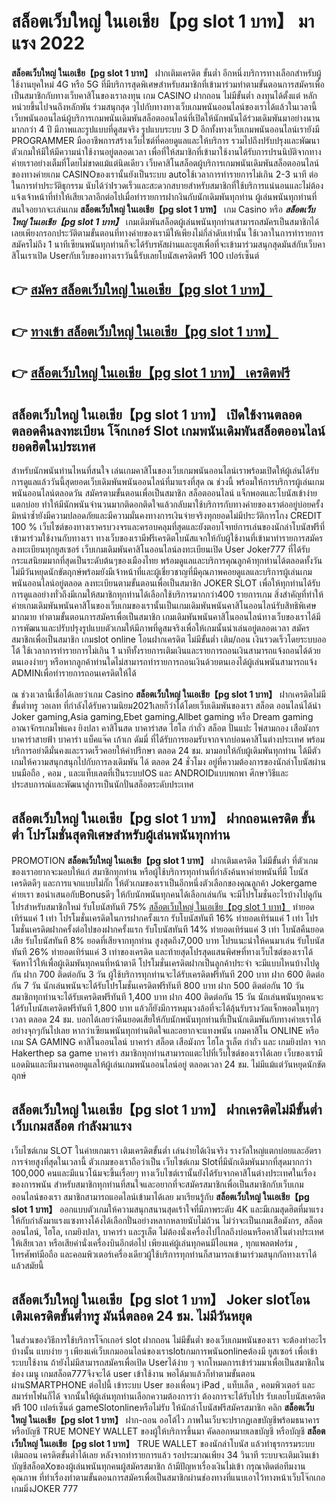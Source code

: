 # สล็อตเว็บใหญ่ ในเอเชีย【pg slot 1 บาท】  มาแรง 2022

**สล็อตเว็บใหญ่ ในเอเชีย【pg slot 1 บาท】** ฝากเติมเครดิต ขั้นต่ำ  อีกหนึ่งบริการทางเลือกสำหรับผู้ใช้งานยุคใหม่ 4G หรือ 5G ที่มีบริการสุดพิเศษสำหรับสมาชิกที่เข้ามาร่วมทำตามขั้นตอนการสมัครเพื่อเป็นสมาชิกกับทางเว็บคาสิโนของเราลงทุน เกม CASINO  ฝากถอน ไม่มีขั้นต่ำ ลงทุนได้ตั้งแต่ หลักหน่วยขึ้นไปจนถึงหลักพัน ร่วมสนุกสุด ๆไปกับทางทางเว็บเกมพนันออนไลน์ของเราได้แล้วในเวลานี้เว็บพนันออนไลน์ผู้บริการเกมพนันเดิมพันสล็อตออนไลน์ที่เปิดให้นักพนันได้ร่วมเดิมพันมาอย่างนานมากกว่า 4 ปี มีภาพและรูปแบบที่ดูสมจริง รูปแบบระบบ 3 D
อีกทั้งทางเว็บเกมพนันออนไลน์เรายังมี  PROGRAMMER มืออาชีพการสร้างเว็บไซต์ที่คอยดูแลและให้บริการ  รวมไปถึงปรับปรุงและพัฒนาตัวเกมให้มีให้มีความน่าใช้งานอยู่ตลอดเวลา เพื่อที่ให้สมาชิกที่เข้ามาใช้งานได้รับการปรนนิบัติจากทางค่ายเราอย่างเต็มที่โดยไม่ขาดแม้แต่นิดเดียว เว็บคาสิโนสล็อตผู้บริการเกมพนันเดิมพันสล็อตออนไลน์ของทางค่ายเกม CASINOของเรานั้นยังเป็นระบบ autoใช้เวลาการทำรายการไม่เกิน 2-3 นาที ต่อในการทำประวัติธุกรรม นับได้ว่าIรวดเร็วและสะดวกสบายสำหรับสมาชิกที่ใช้บริการแน่นอนและไม่ต้องแจ้งเจ้าหน้าที่ทำให้เสียเวลาอีกต่อไปเมื่อทำรายการฝากงินกับนักเดิมพันทุกท่าน
ผู้เล่นพนันทุกท่านที่สนใจอยากจะเล่นเกม **สล็อตเว็บใหญ่ ในเอเชีย【pg slot 1 บาท】** เกม Casino  หรือ ***สล็อตเว็บใหญ่ ในเอเชีย【pg slot 1 บาท】*** เกมเดิมพันสล็อตผู้เล่นพนันทุกท่านสามารถสมัครเป็นสมาชิกได้เลยเพียงกรอกประวัติตามขั้นตอนที่ทางค่ายของเรามีให้เพียงไม่กี่ลำดับเท่านั้น ใช้เวลาในการทำรายการสมัครไม่ถึง 1 นาทีเซียนพนันทุกท่านก็จะได้รับรหัสผ่านและยูสเพื่อที่จะเข้ามาร่วมสนุกสุดมันส์กับเว็บคาสิโนเราเปิด Userกับเว็บของทางเราวันนี้รับเลยโบนัสเครดิตฟรี 100 เปอร์เซ็นต์

## 👉 [สมัคร สล็อตเว็บใหญ่ ในเอเชีย【pg slot 1 บาท】](https://archa888.com/)
## 👉 [ทางเข้า สล็อตเว็บใหญ่ ในเอเชีย【pg slot 1 บาท】](https://archa888.com/)
## 👉 [สล็อตเว็บใหญ่ ในเอเชีย【pg slot 1 บาท】 เครดิตฟรี](https://archa888.com/)

## สล็อตเว็บใหญ่ ในเอเชีย【pg slot 1 บาท】 เปิดใช้งานตลอด ตลอดคืนลงทะเบียน โจ๊กเกอร์ Slot เกมพนันเดิมพันสล็อตออนไลน์ยอดฮิตในประเทศ

สำหรับนักพนันท่านไหนที่สนใจ เล่นเกมคาสิโนของเว็บเกมพนันออนไลน์เราพร้อมเปิดให้ผู้เล่นได้รับการดูแลแล้ววันนี้สุดยอดเว็บเดิมพันพนันออนไลน์ที่มาแรงที่สุด ณ ช่วงนี้ พร้อมให้การบริการผู้เล่นเกมพนันออนไลน์ตลอดวัน สมัครตามขั้นตอนเพื่อเป็นสมาชิก สล็อตออนไลน์ แจ็กพอตและโบนัสเข้าง่ายแตกบ่อย ทำให้มีนักพนันจำนวนมากติดอกติดใจแล้วกลับมาใช้บริการกับทางค่ายของเราต่ออยู่บ่อยครั้ง มิหนำซ้ำยังมีความปลอดภัยและมีความมั่นคงทางการเงินจ่ายจริงทุกยอดไม่มีประวัติการโกง CREDIT 100 % เว็บไซต์ของทางเราครบวงจรและครอบคลุมที่สุดและยังตอบโจทย์การเล่นของนักล่าโบนัสฟรีที่เข้ามาร่วมใช้งานกับทางเรา
ทางเว็บของเรามีฟรีเครดิตโบนัสแจกให้กับผู้ใช้งานที่เข้ามาทำรายการสมัครลงทะเบียนทุกยูสเซอร์ เว็บเกมเดิมพันคาสิโนออนไลน์ลงทะเบียนเปิด User Joker777 ที่ได้รับกระแสนิยมมากที่สุดเป็นระดับต้นๆของเมืองไทย พร้อมดูแลและบริการคุณลูกค้าทุกท่านได้ตลอดทั้งวัน ไม่มีวันหยุดนักขัตฤกษ์พร้อมยังมีเจ้าหน้าที่และผู้เชี่ยวชาญที่มีคุณภาพคอยดูแลและบริการผู้เล่นเกมพนันออนไลน์อยู่ตลอด ลงทะเบียนตามขั้นตอนเพื่อเป็นสมาชิก JOKER SLOT เพื่อให้ทุกท่านได้รับการดูแลอย่างทั่วถึงมีเกมให้สมาชิกทุกท่านได้เลือกใช้บริการมากกว่า400 รายการเกม
สิ่งสำคัญที่ทำให้ค่ายเกมเดิมพันพนันคาสิโนของเว็บเกมของเรานั้นเป็นเกมเดิมพันพนันคาสิโนออนไลน์รับสิทธิพิเศษมากมาย ทำตามขั้นตอนการสมัครเพื่อเป็นสมาชิก  เกมเดิมพันพนันคาสิโนออนไลน์ทางเว็บของเราได้มีการพัฒนาและปรับปรุงรูปแบบตัวเกมให้มีภาพที่ดูสมจริงเพื่อให้เกมนั้นน่าเล่นอยู่ตลอดเวลา สมัครสมาชิกเพื่อเป็นสมาชิก เกมslot online โอนฝากเครดิต ไม่มีขั้นต่ำ เติม/ถอน เงินรวดเร็วโดยระบบออโต้ ใช้เวลาการทำรายการไม่เกิน 1 นาทีทั้งรายการเติมเงินและรายการถอนเงินสามารถแจ้งถอนได้ด้วยตนเองง่ายๆ หรือหากลูกค้าท่านใดไม่สามารถทำรายการถอนเงินด้วยตนเองได้ผู้เล่นพนันสามารถแจ้ง ADMINเพื่อทำรายการถอนเครดิตให้ได้

ณ ช่วงเวลานี้เชื่อได้เลยว่าเกม Casino **สล็อตเว็บใหญ่ ในเอเชีย【pg slot 1 บาท】** ฝากเครดิตไม่มีขั้นต่ำทรู วอเลท ที่กำลังได้รับความนิยม2021เลยก็ว่าได้โดยเว็บเดิมพันของเรา สล็อต ออนไลน์ได้นำ  Joker gaming,Asia gaming,Ebet gaming,Allbet gaming หรือ Dream gaming อาณาจักรเกมไพ่แคง  ยิงปลา คาสิโนสด บาคาร่าสด ไฮโล กำถั่ว สล็อต ปั่นแปะ ไพ่สามกอง เสือมังกร บาคาร่าสายฟ้า บาคาร่า แบ็คแจ๊ค เก้าเก ดัมมี่ ที่ได้รับการยอมรับจากจากบ่อนคาสิโนต่างประเทศ พร้อมบริการอย่าดีมั่นคงและรวดเร็วคอยให้คำปรึกษา ตลอด 24 ชม. มามอบให้กับผู้เดิมพันทุกท่าน ได้มีตัวเกมให้ความสนุกสนุกไปกับการลงเดิมพัน ได้ ตลอด 24 ชั่วโมง อยู่ที่ความต้องการของนักล่าโบนัสผ่านบนมือถือ , คอม , และแท็บเลตที่เป็นระบบIOS และ ANDROIDแบบพกพา ศึกษาวิธีและประสบการณ์และพัฒนาสู่การเป็นนักปั่นสล็อตระดับประเทศ

## สล็อตเว็บใหญ่ ในเอเชีย【pg slot 1 บาท】 ฝากถอนเครดิต ขั้นต่ำ โปรโมชั่นสุดพิเศษสำหรับผู้เล่นพนันทุกท่าน

 PROMOTION  **สล็อตเว็บใหญ่ ในเอเชีย【pg slot 1 บาท】** ฝากเติมเครดิต ไม่มีขั้นต่ำ ที่ตัวเกมของเราอยากจะมอบให้แก่  สมาชิกทุกท่าน หรือผู้ใช้บริการทุกท่านที่กำลังค้นหาค่ายพนันที่มี โบนัสเครดิตดีๆ และการแจกแบบไม่กั๊ก ให้ตัวเกมของเราเป็นอีกหนึ่งตัวเลือกของคุณลูกค้า Jokergame ค่ายเรา ขอนำเสนอกับBonusดีๆ ให้กับนักพนันทุกคนได้เลือกเล่นกัน จะมีโปรโมชั่นอะไรบ้างไปดูกัน
โปรสำหรับสมาชิกใหม่ รับโบนัสทันที 75% [สล็อตเว็บใหญ่ ในเอเชีย【pg slot 1 บาท】](https://archa888.com/) ทำยอดเทิร์นแค่ 1 เท่า
โปรโมชั่นเครดิตในการฝากครั้งแรก รับโบนัสทันที 16% ทำยอดเทิร์นแค่ 1 เท่า
โปรโมชั่นเครดิตฝากครั้งต่อไปของฝากครั้งแรก รับโบนัสทันที 14% ทำยอดเทิร์นแค่ 3 เท่า
โบนัสคืนยอดเสีย รับโบนัสทันที 8% ยอดที่เสียจากทุกท่าน สูงสุดถึง7,000 บาท
โปรแนะนำให้คนมาเล่น รับโบนัสทันที 26% ทำยอดเทิร์นแค่ 3 เท่าของเครดิต
และท้ายสุดโปรสุดแสนพิศษที่ทางเว็บไซต์ของเราได้จัดหาไว้ให้เพื่อผู้เดิมพันทุกคนที่หน้าตาดี โปรโมชั่นเครดิตฝากเป็นลูกค้าประจำ จะมีแบบไหนบ้างไปดูกัน
ฝาก 700 ติดต่อกัน 3 วัน ผู้ใช้บริการทุกท่านจะได้รับเครดิตฟรีทันที 200 บาท
ฝาก 600 ติดต่อกัน 7 วัน นักเล่นพนันจะได้รับโปรโมชั่นเครดิตฟรีทันที 800 บาท
ฝาก 500 ติดต่อกัน 10 วัน สมาชิกทุกท่านจะได้รับเครดิตฟรีทันที 1,400 บาท
ฝาก 400 ติดต่อกัน 15 วัน นักเล่นพนันทุกคนจะได้รับโบนัสเครดิตฟรีทันที 1,800 บาท
แล้วก็ยังมีการหมุนวงล้อที่จะได้ลุ้นรับรางวัลแจ็กพอตในทุกๆเวลา ตลอด 24 ชม. บอกได้เลยว่าคืนยอดเสียให้กับนักพนันทุกท่านที่เป็นนักเดิมพันกับทางค่ายเราได้อย่างจุกๆกันไปเลย หากว่าเซียนพนันทุกท่านติดใจและอยากจะแทงพนัน เกมคาสิโน ONLINE หรือเกม SA GAMING คาสิโนออนไลน์ บาคาร่า สล็อต เสือมังกร ไฮโล รูเล็ต กำถั่ว และ เกมยิงปลา จาก Hakerthep sa game บาคาร่า สมาชิกทุกท่านสามารถแตะไปที่เว็บไซต์ของเราได้เลย เว็บของเรามีแอดมินและทีมงานคอยดูแลให้ผู้เล่นเกมพนันออนไลน์อยู่ ตลอดเวลา 24 ชม. ไม่มีแม้แต่วันหยุดนักขัตฤกษ์

## สล็อตเว็บใหญ่ ในเอเชีย【pg slot 1 บาท】 ฝากเครดิตไม่มีขั้นต่ำ  เว็บเกมสล็อต กำลังมาแรง

เว็บไซต์เกม SLOT ในค่ายเกมเรา เติมเครดิตขั้นต่ำ เล่นง่ายได้เงินจริง รางวัลใหญ่แตกบ่อยและอัตราการจ่ายสูงที่สุดในเวลานี้ ตัวเกมของเราถือว่าเป็น เว็บไซต์เกม Slotที่มีนักเดิมพันมากที่สุดมากกว่า 100,000 คนและมีแนวโน้มจะขึ้นเรื่อยๆ ทางเว็บไซต์เรานั้นยังได้รับจากคาสิโนต่างประเทศในเรื่องของการพนัน สำหรับสมาชิกทุกท่านที่สนใจและอยากที่จะสมัครสมาชิกเพื่อเป็นสมาชิกกับเว็บเกมออนไลน์ของเรา สมาชิกสามารถแอดไลน์เข้ามาได้เลย
	มาเรียนรู้กับ **สล็อตเว็บใหญ่ ในเอเชีย【pg slot 1 บาท】** ออกแบบตัวเกมให้ความสนุกสนานสุดเร้าใจที่มีภาพระดับ 4K และมีเกมสุดฮิตที่มาแรงให้กับกำลังมาแรงแซงทางโค้งได้เลือกปั่นอย่างหลากหลายนับไม่ถ้วน  ไม่ว่าจะเป็นเกมเสือมังกร, สล็อตออนไลน์, ไฮโล, เกมยิงปลา, บาคาร่า และรูเล็ต ไม่ต้องนั่งเครื่องไปไกลถึงบ่อนหรือคาสิโนต่างประเทศให้เสียเวลา หรือเสียค่านั่งเครื่องบินอีกต่อไป เพียงแค่ผู้เล่นทุกคนมีไอแพด , ทุกแพลตฟอร์ม , โทรศัพท์มือถือ และคอมพิวเตอร์เครื่องเดียวผู้ใช้บริการทุกท่านก็สามารถเข้ามาร่วมสนุกกัลทางเราได้แล้วสมัยนี้

## สล็อตเว็บใหญ่ ในเอเชีย【pg slot 1 บาท】 Joker slotโอนเติมเครดิตขั้นต่ำทรู มันนี่ตลอด 24 ชม. ไม่มีวันหยุด

ในส่วนของวิธีการใช้บริการโจ๊กเกอร์ slot ฝากถอน ไม่มีขั้นต่ำ ของเว็บเกมพนันของเรา จะต้องทำอะไรบ้างนั้น แบบง่าย ๆ เพียงแค่เว็บเกมออนไลน์ของเราslotเกมการพนันonlineต้องมี ยูสเซอร์ เพื่อเข้าระบบใช้งาน ถ้ายังไม่มีสามารถสมัครเพื่อเปิด Userได้ง่าย ๆ จากโหมดการเข้าร่วมมาเพื่อเป็นสมาชิกในช่อง เมนู เกมสล็อต777จึงจะได้ user เข้าใช้งาน พอได้มาแล้วก็ทำตามขั้นตอนผ่านSMARTPHONE ต่อไปนี้
เข้าระบบ User  ของเพื่อนๆ iPad , แท็บเล็ต , คอมพิวเตอร์ และสมาร์ทโฟนก็ได้
จากนั้นให้ผู้เล่นทุกท่านเลือกความต้องการว่า ต้องการจะได้รับโปร รับเลยโบนัสเครดิตฟรี 100 เปอร์เซ็นต์ gameSlotonlineหรือไม่รับ
ให้นักล่าโบนัสฟรีสมัครสมาชิก คลิก **สล็อตเว็บใหญ่ ในเอเชีย【pg slot 1 บาท】** ฝาก-ถอน ออโต้ไว ภาพในเว็บจะปรากฏเลขบัญชีพร้อมธนาคาร หรือบัญชี TRUE MONEY WALLET ของผู้ให้บริการขึ้นมา
คัดลอกหมายเลขบัญชี หรือบัญชี **สล็อตเว็บใหญ่ ในเอเชีย【pg slot 1 บาท】** TRUE WALLET ของนักล่าโบนัส แล้วทำธุรกรรมระบบเติมถอน เครดิตขั้นต่ำได้เลย
หลังจากทำรายการแล้ว รอประมาณเพียง 34 วินาที ระบบจะเติมเงินเข้าบัญชีสล็อตXoของผู้เล่นพนันทุกคนผู้สมัครสมาชิก
ถ้ามีปัญหาเรื่องเงินไม่เข้า กรุณาติดต่อทีมงานคุณภาพ ที่ทำเรื่องทำตามขั้นตอนการสมัครเพื่อเป็นสมาชิกผ่านช่องทางที่แนบเอาไว้ทางหน้าเว็บโจ๊กเกอเกมมิ่งJOKER 777


